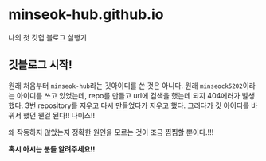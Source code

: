# minseok-hub.github.io
나의 첫 깃헙 블로그 실행기

## 깃블로그 시작!
원래 처음부터 ```minseok-hub```라는 깃아이디를 쓴 것은 아니다. 원래 ```minseock5202```이라는 아이디를 쓰고 있었는데, repo를 만들고 url에 검색을 했는데 되지 404에러가 발생했다. 3번 repository를 지우고 다시 만들었다가 지우고 했다. 그러다가 깃 아이디를 바꿔서 했던 웬걸 된다!! 나이스!!

왜 작동하지 않았는지 정확한 원인을 모르는 것이 조금 찜찜할 뿐이다.!!!

**혹시 아시는 분들 알려주세요!!**
